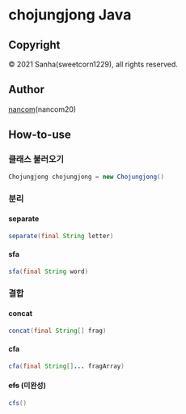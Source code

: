 # chojungjong Java

## Copyright
© 2021 Sanha(sweetcorn1229), all rights reserved.

## Author
[nancom](https://github.com/nancom20)(nancom20)

## How-to-use

### 클래스 불러오기
```Java
Chojungjong chojungjong = new Chojungjong()
```

### 분리

#### separate
```Java
separate(final String letter)
```

#### sfa
```Java
sfa(final String word)
```

### 결합

#### concat
```Java
concat(final String[] frag)
```

#### cfa
```Java
cfa(final String[]... fragArray)
```

#### <del>cfs</del> (미완성)
```Java
cfs()
```
